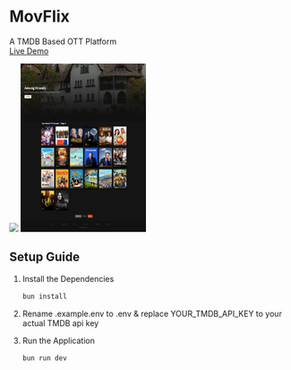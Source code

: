 # MovFlix
A TMDB Based OTT Platform
<br>
<a href="https://mayankflix.netlify.app/">Live Demo</a>

<div>
<img src="./screenshots/1.png" height="300">
<img src="./screenshots/2.png" height="300">
</div>

## Setup Guide

1. Install the Dependencies
    ```bash
    bun install 
    ```

2. Rename .example.env to .env & replace YOUR_TMDB_API_KEY to your actual TMDB api key

3. Run the Application
    ```bash
    bun run dev
    ```
